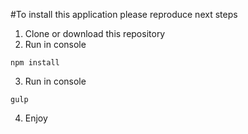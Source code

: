 #To install this application please reproduce next steps
1. Clone or download this repository
2. Run in console
```
npm install
```
3. Run in console
```
gulp
```
4. Enjoy